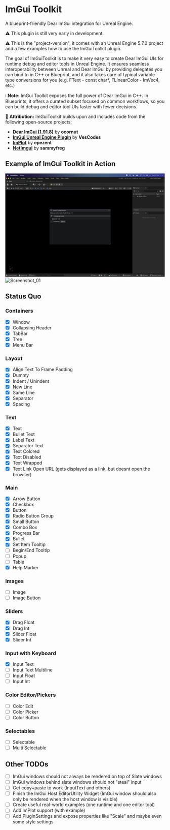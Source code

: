 # ImGui Toolkit

A blueprint-friendly Dear ImGui integration for Unreal Engine.

⚠️ This plugin is still very early in development.

⚠️ This is the "project-version", it comes with an Unreal Engine 5.7.0 project and a few examples how to use the ImGuiToolkit plugin.

The goal of ImGuiToolkit is to make it very easy to create Dear ImGui UIs for runtime debug and editor tools in Unreal Engine.
It ensures seamless interoperability between Unreal and Dear ImGui by providing delegates you can bind to in C++ or Blueprint,
and it also takes care of typical variable type conversions for you (e.g. FText - const char*, FLinearColor - ImVec4, etc.)

ℹ️️ **Note:** ImGui Toolkit exposes the full power of Dear ImGui in C++. In Blueprints, it offers a curated subset focused on common workflows, so you can build debug and editor tool UIs faster with fewer decisions.

🧩 **Attribution:** ImGuiToolkit builds upon and includes code from the following open-source projects:

- [**Dear ImGui (1.91.8)**](https://github.com/ocornut/imgui) by **ocornut**
- [**ImGui Unreal Engine Plugin**](https://github.com/VesCodes/ImGui) by **VesCodes**
- [**ImPlot**](https://github.com/epezent/implot) by **epezent**
- [**NetImgui**](https://github.com/sammyfreg/netImgui) by **sammyfreg**

## Example of ImGui Toolkit in Action

![Screenshot_01](Screenshots/ImGuiToolkit_InAction_01.png)
![Screenshot_01](Screenshots/ImGuiToolkit_InAction_02.png)

## Status Quo

### Containers

- [x] Window
- [x] Collapsing Header
- [x] TabBar
- [x] Tree
- [x] Menu Bar

### Layout

- [x] Align Text To Frame Padding
- [x] Dummy
- [x] Indent / Unindent
- [x] New Line
- [x] Same Line
- [x] Separator
- [x] Spacing

### Text

- [x] Text
- [x] Bullet Text
- [x] Label Text
- [x] Separator Text
- [x] Text Colored
- [x] Text Disabled
- [x] Text Wrapped
- [x] Text Link Open URL (gets displayed as a link, but doesnt open the browser)

### Main

- [x] Arrow Button
- [x] Checkbox
- [x] Button
- [x] Radio Button Group
- [x] Small Button
- [x] Combo Box
- [x] Progress Bar
- [x] Bullet
- [x] Set Item Tooltip
- [ ] Begin/End Tooltip
- [ ] Popup
- [ ] Table
- [x] Help Marker

### Images

- [ ] Image
- [ ] Image Button

### Sliders

- [x] Drag Float
- [x] Drag Int
- [x] Slider Float
- [x] Slider Int

### Input with Keyboard

- [x] Input Text
- [ ] Input Text Multiline
- [ ] Input Float
- [ ] Input Int

### Color Editor/Pickers

- [ ] Color Edit
- [ ] Color Picker
- [ ] Color Button

### Selectables

- [ ] Selectable
- [ ] Multi Selectable

## Other TODOs

- [ ] ImGui windows should not always be rendered on top of Slate windows
- [ ] ImGui windows behind slate windows should not "steal" input
- [ ] Get copy+paste to work (InputText and others)
- [ ] Finish the ImGui Host EditorUtility Widget (ImGui window should also only be rendered when the host window is visible)
- [ ] Create useful real-world examples (one runtime and one editor tool)
- [ ] Add ImPlot support (with example)
- [ ] Add PluginSettings and expose properties like "Scale" and maybe even some style settings